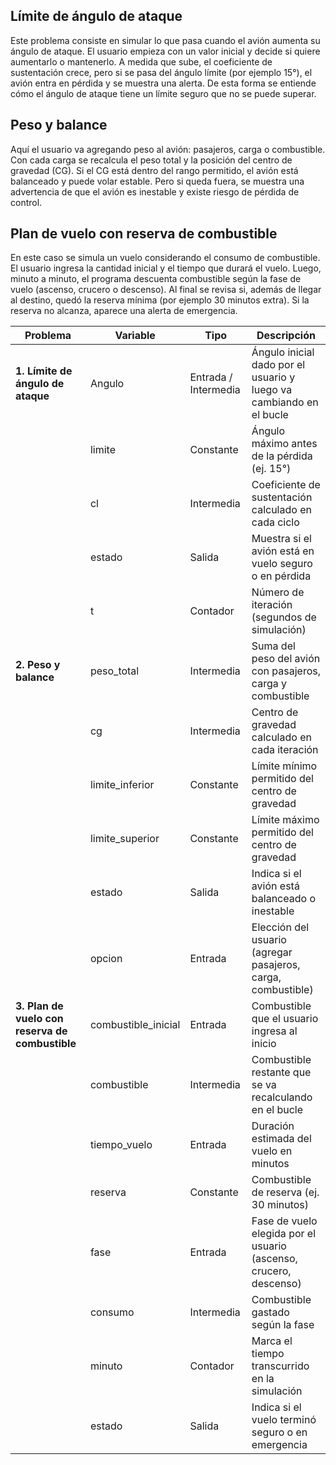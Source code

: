 ## Límite de ángulo de ataque
Este problema consiste en simular lo que pasa cuando el avión aumenta su ángulo de ataque. El usuario empieza con un valor inicial y decide si quiere aumentarlo o mantenerlo. A medida que sube, el coeficiente de sustentación crece, pero si se pasa del ángulo límite (por ejemplo 15°), el avión entra en pérdida y se muestra una alerta. De esta forma se entiende cómo el ángulo de ataque tiene un límite seguro que no se puede superar.


## Peso y balance
Aquí el usuario va agregando peso al avión: pasajeros, carga o combustible. Con cada carga se recalcula el peso total y la posición del centro de gravedad (CG). Si el CG está dentro del rango permitido, el avión está balanceado y puede volar estable. Pero si queda fuera, se muestra una advertencia de que el avión es inestable y existe riesgo de pérdida de control. 

## Plan de vuelo con reserva de combustible
En este caso se simula un vuelo considerando el consumo de combustible. El usuario ingresa la cantidad inicial y el tiempo que durará el vuelo. Luego, minuto a minuto, el programa descuenta combustible según la fase de vuelo (ascenso, crucero o descenso). Al final se revisa si, además de llegar al destino, quedó la reserva mínima (por ejemplo 30 minutos extra). Si la reserva no alcanza, aparece una alerta de emergencia. 


| **Problema**                                    | **Variable**          | **Tipo**             | **Descripción**                                                     |
| ----------------------------------------------- | --------------------- | -------------------- | ------------------------------------------------------------------- |
| **1. Límite de ángulo de ataque**               | Angulo              | Entrada / Intermedia | Ángulo inicial dado por el usuario y luego va cambiando en el bucle |
|                                                 | limite              | Constante            | Ángulo máximo antes de la pérdida (ej. 15°)                         |
|                                                 | cl                  | Intermedia           | Coeficiente de sustentación calculado en cada ciclo                 |
|                                                 | estado              | Salida               | Muestra si el avión está en vuelo seguro o en pérdida               |
|                                                 | t                   | Contador             | Número de iteración (segundos de simulación)                        |
| **2. Peso y balance**                           | peso_total          | Intermedia           | Suma del peso del avión con pasajeros, carga y combustible          |
|                                                 | cg                 | Intermedia           | Centro de gravedad calculado en cada iteración                      |
|                                                 | limite_inferior     | Constante            | Límite mínimo permitido del centro de gravedad                      |
|                                                 | limite_superior     | Constante            | Límite máximo permitido del centro de gravedad                      |
|                                                 | estado              | Salida               | Indica si el avión está balanceado o inestable                      |
|                                                 | opcion              | Entrada              | Elección del usuario (agregar pasajeros, carga, combustible)        |
| **3. Plan de vuelo con reserva de combustible** | combustible_inicial | Entrada              | Combustible que el usuario ingresa al inicio                        |
|                                                 | combustible         | Intermedia           | Combustible restante que se va recalculando en el bucle             |
|                                                 | tiempo_vuelo        | Entrada              | Duración estimada del vuelo en minutos                              |
|                                                 | reserva             | Constante            | Combustible de reserva (ej. 30 minutos)                             |
|                                                 | fase                | Entrada              | Fase de vuelo elegida por el usuario (ascenso, crucero, descenso)   |
|                                                 | consumo             | Intermedia           | Combustible gastado según la fase                                   |
|                                                 | minuto              | Contador             | Marca el tiempo transcurrido en la simulación                       |
|                                                 | estado              | Salida               | Indica si el vuelo terminó seguro o en emergencia                  |